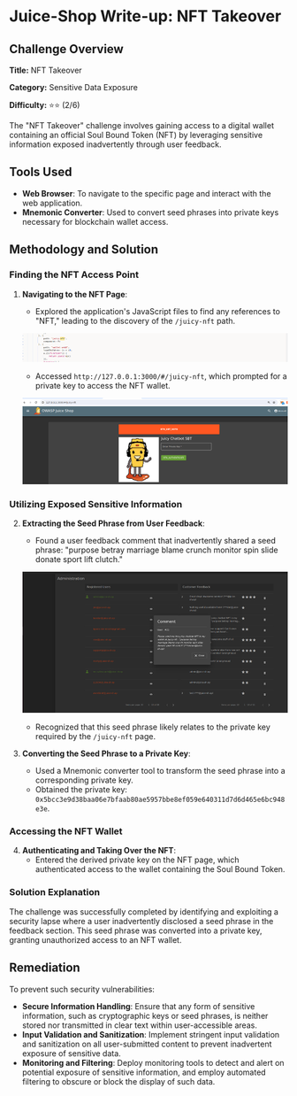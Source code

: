 # Juice-Shop Write-up: NFT Takeover

## Challenge Overview

**Title:** NFT Takeover

**Category:** Sensitive Data Exposure

**Difficulty:** ⭐⭐ (2/6)

The "NFT Takeover" challenge involves gaining access to a digital wallet containing an official Soul Bound Token (NFT) by leveraging sensitive information exposed inadvertently through user feedback.

## Tools Used

- **Web Browser**: To navigate to the specific page and interact with the web application.
- **Mnemonic Converter**: Used to convert seed phrases into private keys necessary for blockchain wallet access.

## Methodology and Solution

### Finding the NFT Access Point

1. **Navigating to the NFT Page**:
   - Explored the application's JavaScript files to find any references to "NFT," leading to the discovery of the `/juicy-nft` path.

   ![path](../assets/difficulty2/nft_takeover_1.png)

   - Accessed `http://127.0.0.1:3000/#/juicy-nft`, which prompted for a private key to access the NFT wallet.

   ![nft page](../assets/difficulty2/nft_takeover_2.png)

### Utilizing Exposed Sensitive Information

2. **Extracting the Seed Phrase from User Feedback**:
   - Found a user feedback comment that inadvertently shared a seed phrase: "purpose betray marriage blame crunch monitor spin slide donate sport lift clutch."

   ![admin panel](../assets/difficulty2/nft_takeover_3.png)

   - Recognized that this seed phrase likely relates to the private key required by the `/juicy-nft` page.

3. **Converting the Seed Phrase to a Private Key**:
   - Used a Mnemonic converter tool to transform the seed phrase into a corresponding private key. 
   - Obtained the private key: `0x5bcc3e9d38baa06e7bfaab80ae5957bbe8ef059e640311d7d6d465e6bc948e3e`.

### Accessing the NFT Wallet

4. **Authenticating and Taking Over the NFT**:
   - Entered the derived private key on the NFT page, which authenticated access to the wallet containing the Soul Bound Token.

### Solution Explanation

The challenge was successfully completed by identifying and exploiting a security lapse where a user inadvertently disclosed a seed phrase in the feedback section. This seed phrase was converted into a private key, granting unauthorized access to an NFT wallet. 

## Remediation

To prevent such security vulnerabilities:

- **Secure Information Handling**: Ensure that any form of sensitive information, such as cryptographic keys or seed phrases, is neither stored nor transmitted in clear text within user-accessible areas.
- **Input Validation and Sanitization**: Implement stringent input validation and sanitization on all user-submitted content to prevent inadvertent exposure of sensitive data.
- **Monitoring and Filtering**: Deploy monitoring tools to detect and alert on potential exposure of sensitive information, and employ automated filtering to obscure or block the display of such data.

